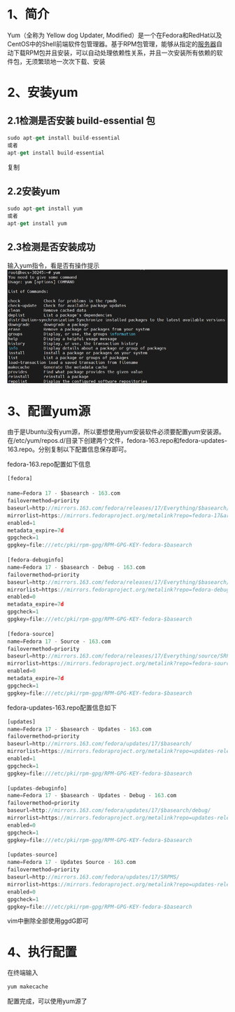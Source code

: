 # 1、简介

Yum（全称为 Yellow dog Updater, Modified）是一个在Fedora和RedHat以及CentOS中的Shell前端软件包管理器。基于RPM包管理，能够从指定的[服务器](https://cloud.tencent.com/act/pro/promotion-cvm?from_column=20065&from=20065)自动下载RPM包并且安装，可以自动处理依赖性关系，并且一次安装所有依赖的软件包，无须繁琐地一次次下载、安装

# 2、安装yum

## 2.1检测是否安装 build-essential 包

```javascript
sudo apt-get install build-essential
或者
apt-get install build-essential
```

复制

## 2.2安装yum

```javascript
sudo apt-get install yum
或者
apt-get install yum
```

## 2.3检测是否安装成功

输入yum指令，看是否有操作提示
![](../images/Pasted%20image%2020230908211659.png)

# 3、配置yum源

由于是Ubuntu没有yum源，所以要想使用yum安装软件必须要配置yum安装源。在/etc/yum/repos.d/目录下创建两个文件，fedora-163.repo和fedora-updates-163.repo。分别复制以下配置信息保存即可。

fedora-163.repo配置如下信息

```javascript
[fedora]
 
name=Fedora 17 - $basearch - 163.com
failovermethod=priority
baseurl=http://mirrors.163.com/fedora/releases/17/Everything/$basearch/os/
mirrorlist=https://mirrors.fedoraproject.org/metalink?repo=fedora-17&arch=$basearch
enabled=1
metadata_expire=7d
gpgcheck=1
gpgkey=file:///etc/pki/rpm-gpg/RPM-GPG-KEY-fedora-$basearch
 
[fedora-debuginfo]
name=Fedora 17 - $basearch - Debug - 163.com
failovermethod=priority
baseurl=http://mirrors.163.com/fedora/releases/17/Everything/$basearch/debug/
mirrorlist=https://mirrors.fedoraproject.org/metalink?repo=fedora-debug-17&arch=$basearch
enabled=0
metadata_expire=7d 
gpgcheck=1
gpgkey=file:///etc/pki/rpm-gpg/RPM-GPG-KEY-fedora-$basearch
 
[fedora-source]
name=Fedora 17 - Source - 163.com
failovermethod=priority
baseurl=http://mirrors.163.com/fedora/releases/17/Everything/source/SRPMS/
mirrorlist=https://mirrors.fedoraproject.org/metalink?repo=fedora-source-17&arch=$basearch
enabled=0
metadata_expire=7d
gpgcheck=1
gpgkey=file:///etc/pki/rpm-gpg/RPM-GPG-KEY-fedora-$basearch
```

fedora-updates-163.repo配置信息如下

```javascript
[updates]
name=Fedora 17 - $basearch - Updates - 163.com
failovermethod=priority
baseurl=http://mirrors.163.com/fedora/updates/17/$basearch/
mirrorlist=https://mirrors.fedoraproject.org/metalink?repo=updates-released-f17&arch=$basearch
enabled=1
gpgcheck=1
gpgkey=file:///etc/pki/rpm-gpg/RPM-GPG-KEY-fedora-$basearch
 
[updates-debuginfo]
name=Fedora 17 - $basearch - Updates - Debug - 163.com
failovermethod=priority
baseurl=http://mirrors.163.com/fedora/updates/17/$basearch/debug/
mirrorlist=https://mirrors.fedoraproject.org/metalink?repo=updates-released-debug-f17&arch=$basearch
enabled=0
gpgcheck=1
gpgkey=file:///etc/pki/rpm-gpg/RPM-GPG-KEY-fedora-$basearch

[updates-source]
name=Fedora 17 - Updates Source - 163.com
failovermethod=priority
baseurl=http://mirrors.163.com/fedora/updates/17/SRPMS/
mirrorlist=https://mirrors.fedoraproject.org/metalink?repo=updates-released-source-f17&arch=$basearch
enabled=0
gpgcheck=1
gpgkey=file:///etc/pki/rpm-gpg/RPM-GPG-KEY-fedora-$basearch
```

vim中删除全部使用ggdG即可
# 4、执行配置

在终端输入

```javascript
yum makecache
```

配置完成，可以使用yum源了